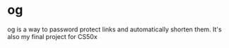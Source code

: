 # og
og is a way to password protect links and automatically shorten them. It's also my final project for CS50x
